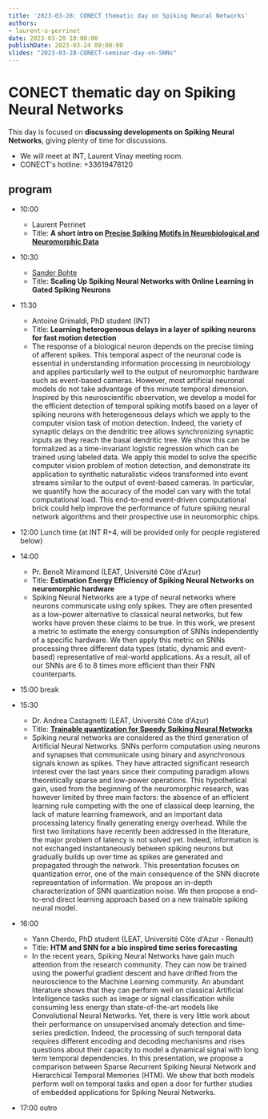 ```yaml
---
title: '2023-03-28: CONECT thematic day on Spiking Neural Networks'
authors:
- laurent-u-perrinet
date: 2023-03-28 10:00:00
publishDate: 2023-03-24 09:00:00
slides: "2023-03-28-CONECT-seminar-day-on-SNNs"
---
```


# CONECT thematic day on Spiking Neural Networks

This day is focused on __discussing developments on Spiking Neural Networks__, giving plenty of time for discussions.

* We will meet at INT, Laurent Vinay meeting room. 
* CONECT's hotline: +33619478120

## program

* 10:00
  * Laurent Perrinet
  * Title: **A short intro on [Precise Spiking Motifs in Neurobiological and Neuromorphic Data](https://laurentperrinet.github.io/publication/grimaldi-22-polychronies/)**

* 10:30
  * [Sander Bohte](https://homepages.cwi.nl/~sbohte/)
  * Title: **Scaling Up Spiking Neural Networks with Online Learning in Gated Spiking Neurons**

* 11:30
  * Antoine Grimaldi, PhD student (INT)
  * Title: **Learning heterogeneous delays in a layer of spiking neurons for fast motion detection**
  * The response of a biological neuron depends on the precise timing of afferent spikes. This temporal aspect of the neuronal code is essential in understanding information processing in neurobiology and applies particularly well to the output of neuromorphic hardware such as event-based cameras. However, most artificial neuronal models do not take advantage of this minute temporal dimension. Inspired by this neuroscientific observation, we develop a model for the efficient detection of temporal spiking motifs based on a layer of spiking neurons with heterogeneous delays which we apply to the computer vision task of motion detection. Indeed, the variety of synaptic delays on the dendritic tree allows synchronizing synaptic inputs as they reach the basal dendritic tree. We show this can be formalized as a time-invariant logistic regression which can be trained using labeled data. We apply this model to solve the specific computer vision problem of motion detection, and demonstrate its application to synthetic naturalistic videos transformed into event streams similar to the output of event-based cameras. In particular, we quantify how the accuracy of the model can vary with the total computational load. This end-to-end event-driven computational brick could help improve the performance of future spiking neural network algorithms and their prospective use in neuromorphic chips.


* 12:00 Lunch time (at INT R+4, will be provided only for people registered below)

* 14:00
  * Pr. Benoît Miramond (LEAT, Université Côte d'Azur)
  * Title: **Estimation Energy Efficiency of Spiking Neural Networks on neuromorphic hardware**
  * Spiking Neural Networks are a type of neural networks where neurons communicate using only spikes. They are often presented as a low-power alternative to classical neural networks, but few works have proven these claims to be true. In this work, we present a metric to estimate the energy consumption of SNNs independently of a specific hardware. We then apply this metric on SNNs processing three different data types (static, dynamic and event-based) representative of real-world applications. As a result, all of our SNNs are 6 to 8 times more efficient than their FNN counterparts.

* 15:00 break

* 15:30 
  * Dr. Andrea Castagnetti (LEAT, Université Côte d'Azur)
  * Title: [**Trainable quantization for Speedy Spiking Neural Networks**](https://www.frontiersin.org/articles/10.3389/fnins.2023.1154241/full)
  * Spiking neural networks are considered as the third generation of Artificial Neural Networks. SNNs perform computation using neurons and synapses that communicate using binary and asynchronous signals known as spikes. They have attracted significant research interest over the last years since their computing paradigm allows theoretically sparse and low-power operations. This hypothetical gain, used from the beginning of the neuromorphic research, was however limited by three main factors: the absence of an efficient learning rule competing with the one of classical deep learning, the lack of mature learning framework, and an important data processing latency finally generating energy overhead. While the first two limitations have recently been addressed in the literature, the major problem of latency is not solved yet. Indeed, information is not exchanged instantaneously between spiking neurons but gradually builds up over time as spikes are generated and propagated through the network. This presentation focuses on quantization error, one of the main consequence of the SNN discrete representation of information. We propose an in-depth characterization of SNN quantization noise. We then propose a end-to-end direct learning approach based on a new trainable spiking neural model.

* 16:00
  * Yann Cherdo, PhD student (LEAT, Université Côte d'Azur - Renault)
  * Title: **HTM and SNN for a bio inspired time series forecasting**
  * In the recent years, Spiking Neural Networks have gain much attention from the research community. They can now be trained using the powerful gradient descent and have drifted from the neuroscience to the Machine Learning community. An abundant literature shows that they can perform well on classical Artificial Intelligence tasks such as image or signal classification while consuming less energy than state-of-the-art models like Convolutional Neural Networks. Yet, there is very little work about their performance on unsupervised anomaly detection and time-series prediction. Indeed, the processing of such temporal data requires different encoding and decoding mechanisms and rises questions about their capacity to model a dynamical signal with long term temporal dependencies. In this presentation, we propose a comparison between Sparse Recurrent Spiking Neural Network and Hierarchical Temporal Memories (HTM). We show that both models perform well on temporal tasks and open a door for further studies of embedded applications for Spiking Neural Networks.

* 17:00 outro

